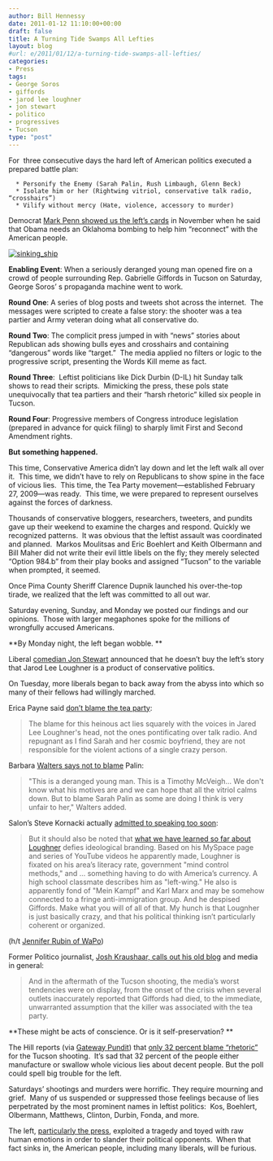 ```yaml
---
author: Bill Hennessy
date: 2011-01-12 11:10:00+00:00
draft: false
title: A Turning Tide Swamps All Lefties
layout: blog
#url: e/2011/01/12/a-turning-tide-swamps-all-lefties/
categories:
- Press
tags:
- George Soros
- giffords
- jarod lee loughner
- jon stewart
- politico
- progressives
- Tucson
type: "post"
---
```


For  three consecutive days the hard left of American politics executed a prepared battle plan:



	  * Personify the Enemy (Sarah Palin, Rush Limbaugh, Glenn Beck)
	  * Isolate him or her (Rightwing vitriol, conservative talk radio, “crosshairs”)
	  * Vilify without mercy (Hate, violence, accessory to murder)

Democrat [Mark Penn showed us the left’s cards](https://gatewaypundit.rightnetwork.com/2011/01/ex-clinton-strategist-mark-penn-obama-needs-event-similar-to-okc-to-reconnect-with-voters-video/) in November when he said that Obama needs an Oklahoma bombing to help him “reconnect” with the American people.

[![sinking_ship](https://hennessysview.com/wp-content/uploads/2011/01/sinking_ship_thumb.jpg)
](https://hennessysview.com/wp-content/uploads/2011/01/sinking_ship.jpg)

**Enabling Event**: When a seriously deranged young man opened fire on a crowd of people surrounding Rep. Gabrielle Giffords in Tucson on Saturday, George Soros’ s propaganda machine went to work.

**Round One**: A series of blog posts and tweets shot across the internet.  The messages were scripted to create a false story: the shooter was a tea partier and Army veteran doing what all conservative do.

**Round Two**: The complicit press jumped in with “news” stories about Republican ads showing bulls eyes and crosshairs and containing “dangerous” words like “target.”  The media applied no filters or logic to the progressive script, presenting the Words Kill meme as fact.

**Round Three**:  Leftist politicians like Dick Durbin (D-IL) hit Sunday talk shows to read their scripts.  Mimicking the press, these pols state unequivocally that tea partiers and their “harsh rhetoric” killed six people in Tucson.

**Round Four**: Progressive members of Congress introduce legislation (prepared in advance for quick filing) to sharply limit First and Second Amendment rights.

**But something happened.**

This time, Conservative America didn’t lay down and let the left walk all over it.  This time, we didn’t have to rely on Republicans to show spine in the face of vicious lies.  This time, the Tea Party movement—established February 27, 2009—was ready.  This time, we were prepared to represent ourselves against the forces of darkness.

Thousands of conservative bloggers, researchers, tweeters, and pundits gave up their weekend to examine the charges and respond. Quickly we recognized patterns.  It was obvious that the leftist assault was coordinated and planned.  Markos Moulitsas and Eric Boehlert and Keith Olbermann and Bill Maher did not write their evil little libels on the fly; they merely selected “Option 984.b” from their play books and assigned “Tucson” to the variable when prompted, it seemed.

Once Pima County Sheriff Clarence Dupnik launched his over-the-top tirade, we realized that the left was committed to all out war.

Saturday evening, Sunday, and Monday we posted our findings and our opinions.  Those with larger megaphones spoke for the millions of wrongfully accused Americans.

**By Monday night, the left began wobble. **

Liberal [comedian Jon Stewart](https://blogs.wsj.com/speakeasy/2011/01/11/jon-stewarts-moving-monologue-on-the-tucson-shootings/) announced that he doesn’t buy the left’s story that Jarod Lee Loughner is a product of conservative politics.

On Tuesday, more liberals began to back away from the abyss into which so many of their fellows had willingly marched.

Erica Payne said [don’t blame the tea party](https://www.huffingtonpost.com/erica-payne/dont-blame-the-tea-party_b_807356.html):


> The blame for this heinous act lies squarely with the voices in Jared Lee Loughner's head, not the ones pontificating over talk radio. And repugnant as I find Sarah and her cosmic boyfriend, they are not responsible for the violent actions of a single crazy person.


Barbara [Walters says not to blame](https://www.nydailynews.com/news/national/2011/01/11/2011-01-11_barbara_walters_dont_blame_sarah_palin_for_tucson_arizona_and_gabrielle_giffords.html) Palin:


> "This is a deranged young man. This is a Timothy McVeigh… We don't know what his motives are and we can hope that all the vitriol calms down. But to blame Sarah Palin as some are doing I think is very unfair to her," Walters added.


Salon’s Steve Kornacki actually [admitted to speaking too soon](https://www.salon.com/news/gabrielle_giffords/index.html?story=/politics/war_room/2011/01/09/loughner_not_though):


> But it should also be noted that [what we have learned so far about Loughner](https://www.politico.com/news/stories/0111/47257.html) defies ideological branding. Based on his MySpace page and series of YouTube videos he apparently made, Loughner is fixated on his area’s literacy rate, government "mind control methods," and ... something having to do with America’s currency. A high school classmate describes him as "left-wing." He also is apparently fond of "Mein Kampf" and Karl Marx and may be somehow connected to a fringe anti-immigration group. And he despised Giffords. Make what you will of all of that. My hunch is that Lougnher is just basically crazy, and that his political thinking isn’t particularly coherent or organized.

(h/t [Jennifer Rubin of WaPo](https://voices.washingtonpost.com/right-turn/2011/01/on_second_thought_maybe_its_not_palins_fault.html))


Former Politico journalist, [Josh Kraushaar, calls out his old blog](https://nationaljournal.com/columns/against-the-grain/stop-the-blame-game-20110110) and media in general:


> And in the aftermath of the Tucson shooting, the media’s worst tendencies were on display, from the onset of the crisis when several outlets inaccurately reported that Giffords had died, to the immediate, unwarranted assumption that the killer was associated with the tea party.


**These might be acts of conscience. Or is it self-preservation? **

The Hill reports (via [Gateway Pundit](https://gatewaypundit.rightnetwork.com/)) that [only 32 percent blame “rhetoric”](https://gatewaypundit.rightnetwork.com/2011/01/sorry-libs-only-32-of-public-agree-that-political-rhetoric-was-cause-of-tucson-slaughter/) for the Tucson shooting.  It’s sad that 32 percent of the people either manufacture or swallow whole vicious lies about decent people. But the poll could spell big trouble for the left.

Saturdays’ shootings and murders were horrific. They require mourning and grief.  Many of us suspended or suppressed those feelings because of lies perpetrated by the most prominent names in leftist politics:  Kos, Boehlert, Olbermann, Matthews, Clinton, Durbin, Fonda, and more.

The left, [particularly the press](https://hotair.com/archives/2011/01/11/newsweek-dhs-tried-to-warn-us-about-attacks-from-right-wing-extremists-didnt-they/), exploited a tragedy and toyed with raw human emotions in order to slander their political opponents.  When that fact sinks in, the American people, including many liberals, will be furious.
